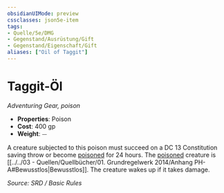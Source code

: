 ```yaml
---
obsidianUIMode: preview
cssclasses: json5e-item
tags:
- Quelle/5e/DMG
- Gegenstand/Ausrüstung/Gift
- Gegenstand/Eigenschaft/Gift
aliases: ["Oil of Taggit"]
---
```

# Taggit-Öl
*Adventuring Gear, poison*  

- **Properties**: Poison
- **Cost**: 400 gp
- **Weight**: ⏤

A creature subjected to this poison must succeed on a DC 13 Constitution saving throw or become [poisoned](rules/conditions.md#poisoned) for 24 hours. The [poisoned](rules/conditions.md#poisoned) creature is [[../../03 - Quellen/Quellbücher/01. Grundregelwerk 2014/Anhang PH-A#Bewusstlos|Bewusstlos]]. The creature wakes up if it takes damage.

*Source: SRD / Basic Rules*